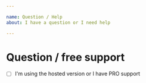 ```yaml
---

name: Question / Help
about: I have a question or I need help

---
```


# Question / free support

<!-- Please provide a clear description of what problem you are trying to solve and how would you want it to be solved. -->

- [ ] I'm using the hosted version or I have PRO support
